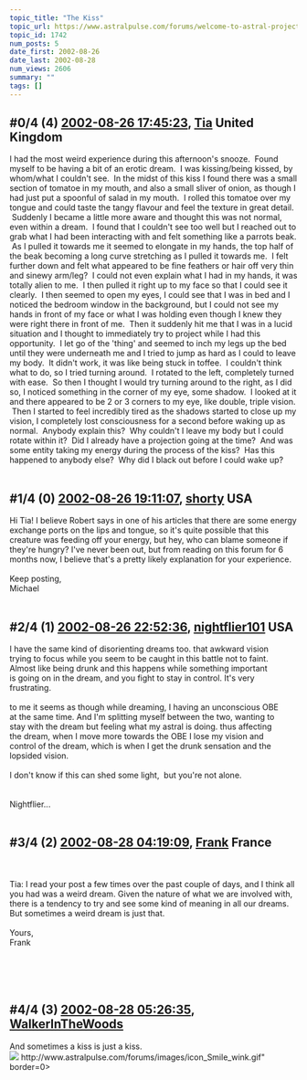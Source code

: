 ```yaml
---
topic_title: "The Kiss"
topic_url: https://www.astralpulse.com/forums/welcome-to-astral-projection-experiences!/the-kiss
topic_id: 1742
num_posts: 5
date_first: 2002-08-26
date_last: 2002-08-28
num_views: 2606
summary: ""
tags: []
---
```


## \#0/4 (4) [2002-08-26 17:45:23](https://www.astralpulse.com/forums/index.php?msg=117477), [Tia](https://www.astralpulse.com/forums/profile/?u=50) United Kingdom ##
<section>
I had the most weird experience during this afternoon's snooze.  Found myself to be having a bit of an erotic dream.  I was kissing/being kissed, by whom/what I couldn't see.  In the midst of this kiss I found there was a small section of tomatoe in my mouth, and also a small sliver of onion, as though I had just put a spoonful of salad in my mouth.  I rolled this tomatoe over my tongue and could taste the tangy flavour and feel the texture in great detail.  Suddenly I became a little more aware and thought this was not normal, even within a dream.  I found that I couldn't see too well but I reached out to grab what I had been interacting with and felt something like a parrots beak.  As I pulled it towards me it seemed to elongate in my hands, the top half of the beak becoming a long curve stretching as I pulled it towards me.  I felt further down and felt what appeared to be fine feathers or hair off very thin and sinewy arm/leg?  I could not even explain what I had in my hands, it was totally alien to me.  I then pulled it right up to my face so that I could see it clearly.  I then seemed to open my eyes, I could see that I was in bed and I noticed the bedroom window in the background, but I could not see my hands in front of my face or what I was holding even though I knew they were right there in front of me.  Then it suddenly hit me that I was in a lucid situation and I thought to immediately try to project while I had this opportunity.  I let go of the 'thing' and seemed to inch my legs up the bed until they were underneath me and I tried to jump as hard as I could to leave my body.  It didn't work, it was like being stuck in toffee.  I couldn't think what to do, so I tried turning around.  I rotated to the left, completely turned with ease.  So then I thought I would try turning around to the right, as I did so, I noticed something in the corner of my eye, some shadow.  I looked at it and there appeared to be 2 or 3 corners to my eye, like double, triple vision.  Then I started to feel incredibly tired as the shadows started to close up my vision, I completely lost consciousness for a second before waking up as normal.  Anybody explain this?  Why couldn't I leave my body but I could rotate within it?  Did I already have a projection going at the time?  And was some entity taking my energy during the process of the kiss?  Has this happened to anybody else?  Why did I black out before I could wake up?
<br>
<br>
</section>

## \#1/4 (0) [2002-08-26 19:11:07](https://www.astralpulse.com/forums/index.php?msg=11238), [shorty](https://www.astralpulse.com/forums/profile/?u=1059) USA ##
<section>
Hi Tia! I believe Robert says in one of his articles that there are some energy exchange ports on the lips and tongue, so it's quite possible that this creature was feeding off your energy, but hey, who can blame someone if they're hungry? I've never been out, but from reading on this forum for 6 months now, I believe that's a pretty likely explanation for your experience.
<br>
<br>
Keep posting,
<br>
Michael
<br>
<br>
</section>

## \#2/4 (1) [2002-08-26 22:52:36](https://www.astralpulse.com/forums/index.php?msg=11245), [nightflier101](https://www.astralpulse.com/forums/profile/?u=495) USA ##
<section>
I have the same kind of disorienting dreams too. that awkward vision
<br>
trying to focus while you seem to be caught in this battle not to faint.
<br>
Almost like being drunk and this happens while something important
<br>
is going on in the dream, and you fight to stay in control. It's very
<br>
frustrating.
<br>
<br>
to me it seems as though while dreaming, I having an unconscious OBE
<br>
at the same time. And I'm splitting myself between the two, wanting to
<br>
stay with the dream but feeling what my astral is doing. thus affecting
<br>
the dream, when I move more towards the OBE I lose my vision and
<br>
control of the dream, which is when I get the drunk sensation and the
<br>
lopsided vision.
<br>
<br>
I don't know if this can shed some light,  but you're not alone.
<br>
<br>
<br>
Nightflier...
<br>
<br>
</section>

## \#3/4 (2) [2002-08-28 04:19:09](https://www.astralpulse.com/forums/index.php?msg=11322), [Frank](https://www.astralpulse.com/forums/profile/?u=359) France ##
<section>
<br>
<br>
Tia: I read your post a few times over the past couple of days, and I think all you had was a weird dream. Given the nature of what we are involved with, there is a tendency to try and see some kind of meaning in all our dreams. But sometimes a weird dream is just that.
<br>
<br>
Yours,
<br>
Frank
<br>
<br>
<br>
<br>
<br>
</section>

## \#4/4 (3) [2002-08-28 05:26:35](https://www.astralpulse.com/forums/index.php?msg=11325), [WalkerInTheWoods](https://www.astralpulse.com/forums/profile/?u=404)  ##
<section>
And sometimes a kiss is just a kiss.
<br>
<img class="bbc_link" href="http://www.astralpulse.com/forums/images/icon_Smile_wink.gif" rel="noopener" src='"&lt;a' target="_blank"/>
http://www.astralpulse.com/forums/images/icon_Smile_wink.gif" border=0&gt;
<br>
<br>
</section>